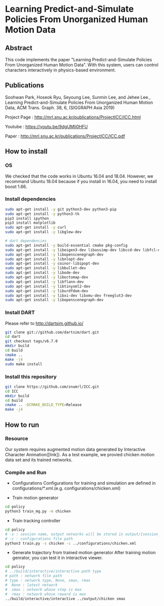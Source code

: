 # Learning Predict-and-Simulate Policies From Unorganized Human Motion Data

## Abstract

This code implements the paper "Learning Predict-and-Simulate Policies From Unorganized Human Motion Data". With this system, users can control characters interactively in physics-based environment. 

## Publications

Soohwan Park, Hoseok Ryu, Seyoung Lee, Sunmin Lee, and Jehee Lee., Learning Predict-and-Simulate Policies From Unorganized Human Motion Data, ACM Trans. Graph. 38, 6, (SIGGRAPH Asia 2019)


Project Page : http://mrl.snu.ac.kr/publications/ProjectICC/ICC.html

Youtube : https://youtu.be/9dgUMli0HFU

Paper : http://mrl.snu.ac.kr/publications/ProjectICC/ICC.pdf

## How to install

### OS

We checked that the code works in Ubuntu 16.04 and 18.04. However, we recommand Ubuntu 18.04 because if you install in 16.04, you need to install boost 1.66.

### Install dependencies

```bash
sudo apt-get install -y git python3-dev python3-pip
sudo apt-get install -y python3-tk
pip3 install ipython
pip3 install matplotlib
sudo apt-get install -y curl
sudo apt-get install -y libglew-dev

# dart dependencies
sudo apt-get install -y build-essential cmake pkg-config
sudo apt-get install -y libeigen3-dev libassimp-dev libccd-dev libfcl-dev libboost-regex-dev libboost-system-dev
sudo apt-get install -y libopenscenegraph-dev
sudo apt-get install -y libnlopt-dev
sudo apt-get install -y coinor-libipopt-dev
sudo apt-get install -y libbullet-dev
sudo apt-get install -y libode-dev
sudo apt-get install -y liboctomap-dev
sudo apt-get install -y libflann-dev
sudo apt-get install -y libtinyxml2-dev
sudo apt-get install -y liburdfdom-dev
sudo apt-get install -y libxi-dev libxmu-dev freeglut3-dev
sudo apt-get install -y libopenscenegraph-dev
```

### Install DART

Please refer to http://dartsim.github.io/

```bash
git clone git://github.com/dartsim/dart.git
cd dart
git checkout tags/v6.7.0
mkdir build
cd build
cmake ..
make -j4
sudo make install
```

### Install this repository

```bash
git clone https://github.com/snumrl/ICC.git
cd ICC
mkdir build
cd build
cmake .. -DCMAKE_BUILD_TYPE=Release
make -j4
```

## How to run

### Resource

Our system requires augmented motion data generated by Interactive Character Animation([link]). As a test example, we provied chicken motion data set and its trained networks.


### Compile and Run
- Configurations
Configurations for training and simulation are defined in configurations/\*.xml.(e.g. configurations/chicken.xml) 


- Train motion generator
```bash
cd policy
python3 train_mg.py -m chicken
```

- Train tracking controller
```bash
cd policy
# -s : session name, output networks will be stored in output/{session_name}
# -c : configurations file path
python3 train.py -s chicken -c ../configurations/chicken.xml
```

- Generate trajectory from trained motion generator
After training motion genrator, you can test it in interactive viewer.
```bash
cd policy
# ../build/interactive/interactive path type
# path : network file path
# type : network type, None, smax, rmax
#  None : latest network
#  smax : network whose step is max
#  rmax : network whose reward is max
../build/interactive/interactive ../output/chicken smax
```

